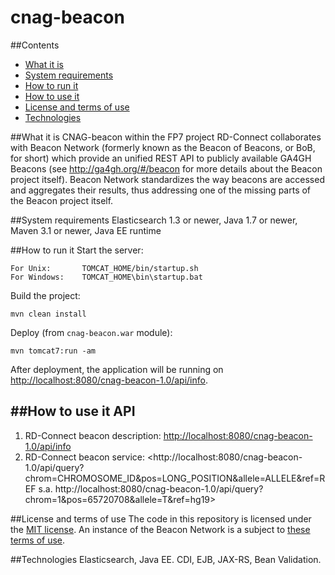 # cnag-beacon

##Contents

* [What it is](#what-it-is)
* [System requirements](#system-requirements)
* [How to run it](#how-to-run-it)
* [How to use it](#how-to-use-it)
* [License and terms of use](#license-and-terms-of-use)
* [Technologies](#technologies)

##What it is
CNAG-beacon within the FP7 project RD-Connect collaborates with Beacon Network (formerly known as the Beacon of Beacons, or BoB, for short) which provide an unified REST API to publicly available GA4GH Beacons (see <http://ga4gh.org/#/beacon> for more details about the Beacon project itself). Beacon Network standardizes the way beacons are accessed and aggregates their results, thus addressing one of the missing parts of the Beacon project itself. 

##System requirements
Elasticsearch 1.3 or newer, Java 1.7 or newer, Maven 3.1 or newer, Java EE runtime 

##How to run it
Start the server:

    For Unix:       TOMCAT_HOME/bin/startup.sh 
    For Windows:    TOMCAT_HOME\bin\startup.bat 

Build the project:

    mvn clean install

Deploy (from `cnag-beacon.war` module):

    mvn tomcat7:run -am

After deployment, the application will be running on <http://localhost:8080/cnag-beacon-1.0/api/info>.


##How to use it
API
-----------------

1. RD-Connect beacon description: <http://localhost:8080/cnag-beacon-1.0/api/info>
2. RD-Connect beacon service:     <http://localhost:8080/cnag-beacon-1.0/api/query?chrom=CHROMOSOME_ID&pos=LONG_POSITION&allele=ALLELE&ref=REF s.a. http://localhost:8080/cnag-beacon-1.0/api/query?chrom=1&pos=65720708&allele=T&ref=hg19>

##License and terms of use
The code in this repository is licensed under the [MIT license](http://opensource.org/licenses/MIT). An instance of the Beacon Network is a subject to [these terms of use](http://beacon-network.org/#/terms).

##Technologies
Elasticsearch, Java EE. CDI, EJB, JAX-RS, Bean Validation.